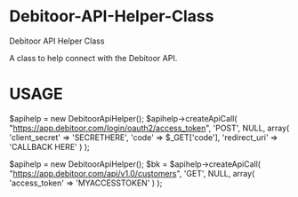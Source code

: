 Debitoor-API-Helper-Class
=========================

Debitoor API Helper Class

A class to help connect with the Debitoor API.

USAGE
=========================
$apihelp = new DebitoorApiHelper();
$apihelp->createApiCall(
	"https://app.debitoor.com/login/oauth2/access_token",
	'POST',
	NULL,
	array(
		'client_secret' => 'SECRETHERE',
		'code' => $_GET['code'],
		'redirect_uri' => 'CALLBACK HERE'
	)
);


$apihelp = new DebitoorApiHelper();
$bk = $apihelp->createApiCall(
	"https://app.debitoor.com/api/v1.0/customers",
	'GET',
	NULL,
	array(
		'access_token' => 'MYACCESSTOKEN'
	)
);
